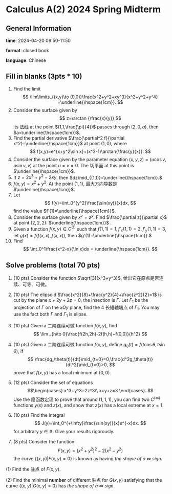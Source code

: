 # Calculus A(2) 2024 Spring Midterm 
## General Information
**time**: 2024-04-20 09:50-11:50

**format**: closed book

**language**: Chinese
## Fill in blanks (3pts * 10)
1. Find the limit
    $$
    \lim\limits_{(x,y)\to (0,0)}\frac{x^2+y^2+xy^3}{x^2+y^2+y^4} =\underline{\hspace{1cm}}.
    $$
2. Consider the surface given by
    $$ 
    z=\arctan {\frac{x}{y}}
    $$ 
    its 法线 at the point $(1,1,\frac{\pi}{4})$ passes through $(2,0,a)$, then $a=\underline{\hspace{1cm}}$.
3. Find the partial derivative $\frac{\partial^2 f}{\partial x^2}=\underline{\hspace{1cm}}$ at point $(1,0)$, where
    $$
    f(x,y)=e^{x+y^2\sin x}+(x^3-1)\arctan{\frac{y}{x}}.
    $$
4. Consider the surface given by the parameter equation $(x,y,z)=(u\cos v,u\sin v,v)$ at the point $u=v=0$. The 切平面 at this point is $\underline{\hspace{1cm}}$.
5. If $z=2x^3+y^2-2xy$, then $dz\mid_{(1,1)}=\underline{\hspace{1cm}}.$
6. $f(x,y)=x^2+y^2$. At the point $(1,1)$, 最大方向导数是 $\underline{\hspace{1cm}}$.
7. Let 
    $$
    f(y)=\int_0^{y^2}\frac{\sin(xy)}{x}dx,
    $$ 
    find the value $f'(1)=\underline{\hspace{1cm}}$.
8. Consider the surface given by $x^z=z^y$. Find $\frac{\partial z}{\partial x}$ at point $(2,2,2)$: $\underline{\hspace{1cm}}$ .
9.  Given a function $f(x,y)\in C^{(1)}$ such that $f(1,1)=1,f'_x(1,1)=2,f'_y(1,1)=3$, let $g(x)=f(f(x,x),f(x,x))$, then $g'(1)=\underline{\hspace{1cm}}.$
10. Find
$$
\int_0^1\frac{x^2-x}{\ln x}dx = \underline{\hspace{1cm}}.
$$

## Solve problems (total 70 pts)
1.  (10 pts) Consider the function $\sqrt[3]{x^3+y^3}$, 给出它在原点是否连续、可导、可微。
2.  (10 pts) The elipsoid $\frac{x^2}{8}+\frac{y^2}{4}+\frac{z^2}{2}=1$ is cut by the plane $x+2y+2z=0$, the insection is $\Gamma$. Let $\Gamma_1$ be the projection of $\Gamma$ on the $xOy$ plane, find the 4 长短轴端点 of $\Gamma_1$. You may use the fact both $\Gamma$ and $\Gamma_1$ is elipse.
3.  (10 pts) Given a 二阶连续可微 function $f(x,y)$, find
    $$
    \lim _{h\to 0}\frac{f(2h,2h)-2f(h,h)+f(0,0)}{h^2}
    $$
4.  (10 pts) Given a 二阶连续可微 function $f(x,y)$, define $g_\theta(t)=f(t\cos \theta,t\sin \theta)$, if 
    $$
    \frac{dg_\theta(t)}{dt}\mid_{t=0}=0,\frac{d^2g_\theta(t)}{dt^2}\mid_{t=0}>0,
    $$
    prove that $f(x,y)$ has a local minimum at $(0,0)$.
5.  (12 pts) Consider the set of equations
   $$\begin{cases}
   x^3+y^3=2z^3\\
   x+y+z=3
    \end{cases}.
   $$ 
   Use the 隐函数定理 to prove that around $(1,1,1)$, you can find two $C^{(\infty)}$ functions $y(x)$ and $z(x)$, and show that $z(x)$ has a local extreme at $x=1$.

6.  (10 pts) Find the integral
    $$
    J(y)=\int_0^{+\infty}\frac{\sin(xy)}{x}e^{-x}dx.
    $$
    for arbitrary $y\in \mathbb{R}$. Give your results rigorously.

7.  (8 pts) Consider the function 
   $$ 
   F(x,y)=(x^2+y^2)^2-2(x^2-y^2)
   $$
   the curve $\{(x,y)|F(x,y)=0\}$ is known as having *the shape of a $\infty$ sign*. 

   (1) Find the 驻点 of $F(x,y)$.

   (2) Find the minimal **number** of different 驻点 for $G(x,y)$ satisfying that the curve $\{(x,y)|G(x,y)=0\}$ has *the shape of a $\infty$ sign*.